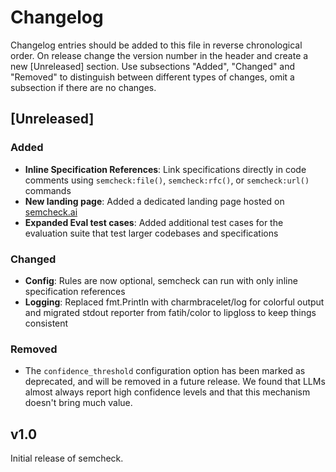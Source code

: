 # Changelog
Changelog entries should be added to this file in reverse chronological order. On release change the version number in the header and create a new [Unreleased] section. Use subsections "Added", "Changed" and "Removed" to distinguish between different types of changes, omit a subsection if there are no changes.

## [Unreleased]

### Added
- **Inline Specification References**: Link specifications directly in code comments using `semcheck:file()`, `semcheck:rfc()`, or `semcheck:url()` commands
- **New landing page**: Added a dedicated landing page hosted on [semcheck.ai](https://semcheck.ai)
- **Expanded Eval test cases**: Added additional test cases for the evaluation suite that test larger codebases and specifications

### Changed
  - **Config**: Rules are now optional, semcheck can run with only inline specification references
  - **Logging**: Replaced fmt.Println with charmbracelet/log for colorful output and migrated stdout reporter from fatih/color to lipgloss to keep things consistent

### Removed
- The `confidence_threshold` configuration option has been marked as deprecated, and will be removed in a future release. We found that LLMs almost always report high confidence levels and that this mechanism doesn't bring much value.


## v1.0

Initial release of semcheck.
